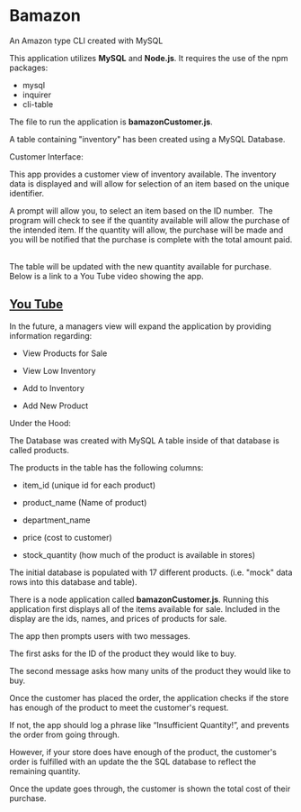 # Bamazon
An Amazon type CLI created with MySQL


This application utilizes **MySQL** and **Node.js**.  It requires the use of the npm packages:

* mysql
* inquirer
* cli-table

The file to run the application is **bamazonCustomer.js**.

A table containing "inventory" has been created using a MySQL Database.

Customer Interface:

This app provides a customer view of inventory available. The inventory data is displayed and will allow for selection of an item based on the unique identifier. 

A prompt will allow you, to select an item based on the ID number.  The program will check to see if the quantity available will allow the purchase of the intended item. If the quantity will allow, the purchase will be made and you will be notified that the purchase is complete with the total amount paid.  

The table will be updated with the new quantity available for purchase.
Below is a link to a You Tube video showing the app.

 [You Tube ](https://youtu.be/Lf5OU0FxAZY)
---------------------------------------------------------------------------------------

In the future, a managers view will expand the application by providing information regarding:

* View Products for Sale

* View Low Inventory

* Add to Inventory

* Add New Product


Under the Hood:

The Database was created with MySQL
A table inside of that database is called products.

The products in the table has the following columns:

* item_id (unique id for each product)

* product_name (Name of product)

* department_name

* price (cost to customer)

* stock_quantity (how much of the product is available in stores)


The initial database is populated with 17 different products. (i.e. "mock" data rows into this database and table).

There is a node application called **bamazonCustomer.js**. Running this application first displays all of the items available for sale. Included in the display are the ids, names, and prices of products for sale.

The app then prompts users with two messages.

The first asks for the ID of the product they would like to buy.

The second message asks how many units of the product they would like to buy.

Once the customer has placed the order, the application checks if the store has enough of the product to meet the customer's request.

If not, the app should log a phrase like “Insufficient Quantity!”, and prevents the order from going through.

However, if your store does have enough of the product, the customer's order is fulfilled with an update the the SQL database to reflect the remaining quantity.

Once the update goes through, the customer is shown the total cost of their purchase.
